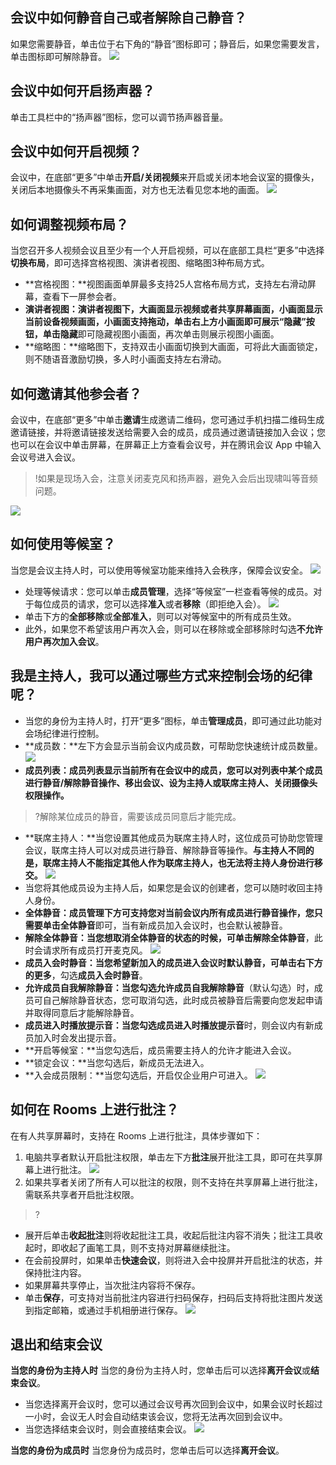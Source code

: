 ## 会议中如何静音自己或者解除自己静音？

如果您需要静音，单击位于右下角的“静音”图标即可；静音后，如果您需要发言，单击图标即可解除静音。
![](https://main.qcloudimg.com/raw/2f05a1ad71d8cb8c3e0bcd13a36e9fb2.png)

## 会议中如何开启扬声器？
单击工具栏中的“扬声器”图标，您可以调节扬声器音量。

## 会议中如何开启视频？
会议中，在底部“更多”中单击**开启/关闭视频**来开启或关闭本地会议室的摄像头，关闭后本地摄像头不再采集画面，对方也无法看见您本地的画面。
![](https://main.qcloudimg.com/raw/e2d82e584722cbffb6d25ec996c7205c.png)

## 如何调整视频布局？
当您召开多人视频会议且至少有一个人开启视频，可以在底部工具栏“更多”中选择**切换布局**，即可选择宫格视图、演讲者视图、缩略图3种布局方式。
- **宫格视图：**视图画面单屏最多支持25人宫格布局方式，支持左右滑动屏幕，查看下一屏参会者。
- **演讲者视图：**演讲者视图下，大画面显示视频或者共享屏幕画面，小画面显示当前设备视频画面，小画面支持拖动，单击右上方小画面即可展示“隐藏”按钮，单击**隐藏**即可隐藏视图小画面，再次单击则展示视图小画面。
- **缩略图：**缩略图下，支持双击小画面切换到大画面，可将此大画面锁定，则不随语音激励切换，多人时小画面支持左右滑动。

## 如何邀请其他参会者？
会议中，在底部“更多”中单击**邀请**生成邀请二维码，您可通过手机扫描二维码生成邀请链接，并将邀请链接发送给需要入会的成员，成员通过邀请链接加入会议；您也可以在会议中单击屏幕，在屏幕正上方查看会议号，并在腾讯会议 App 中输入会议号进入会议。
>!如果是现场入会，注意关闭麦克风和扬声器，避免入会后出现啸叫等音频问题。

![](https://main.qcloudimg.com/raw/9b3c4d1d93eac5157b85c301915ba854.png)


## 如何使用等候室？
当您是会议主持人时，可以使用等候室功能来维持入会秩序，保障会议安全。
![](https://main.qcloudimg.com/raw/4880524103ea291ed27f51231a451ac9.png)
- 处理等候请求：您可以单击**成员管理**，选择“等候室”一栏查看等候的成员。对于每位成员的请求，您可以选择**准入**或者**移除**（即拒绝入会）。
![](https://main.qcloudimg.com/raw/6453854f54eb12b6efc3b782bb9d080f.png)
- 单击下方的**全部移除**或**全部准入**，则可以对等候室中的所有成员生效。
- 此外，如果您不希望该用户再次入会，则可以在移除或全部移除时勾选**不允许用户再次加入会议**。

## 我是主持人，我可以通过哪些方式来控制会场的纪律呢？
- 当您的身份为主持人时，打开“更多”图标，单击**管理成员**，即可通过此功能对会场纪律进行控制。
 - **成员数：**左下方会显示当前会议内成员数，可帮助您快速统计成员数量。
![](https://main.qcloudimg.com/raw/ea7ab9a07070d88d0b518b3a23a48965.png)
 - **成员列表：**成员列表显示当前所有在会议中的成员，您可以对列表中某个成员进行**静音/解除静音操作、移出会议、设为主持人或联席主持人、关闭摄像头权限操作。**
>?解除某位成员的静音，需要该成员同意后才能完成。
 - **联席主持人：**当您设置其他成员为联席主持人时，这位成员可协助您管理会议，联席主持人可以对成员进行静音、解除静音等操作。**与主持人不同的是，联席主持人不能指定其他人作为联席主持人，也无法将主持人身份进行移交。**
![](https://main.qcloudimg.com/raw/be7628acdaebc85708d23b3b258efac5.png)
- 当您将其他成员设为主持人后，如果您是会议的创建者，您可以随时收回主持人身份。
 - **全体静音：**成员管理下方可支持您对当前会议内所有成员进行静音操作，您只需要单击**全体静音**即可，当有新成员加入会议时，也会默认被静音。
 - **解除全体静音：**当您想取消全体静音的状态的时候，可单击**解除全体静音**，此时会请求所有成员打开麦克风。
![](https://main.qcloudimg.com/raw/fbb74fdc30bf7350d66ca086d89c6fe4.png)
 - **成员入会时静音：**当您希望新加入的成员进入会议时默认静音，可单击右下方的**更多**，勾选**成员入会时静音**。
 - **允许成员自我解除静音：**当您勾选**允许成员自我解除静音**（默认勾选）时，成员可自己解除静音状态，您可取消勾选，此时成员被静音后需要向您发起申请并取得同意后才能解除静音。
 - **成员进入时播放提示音：**当您勾选**成员进入时播放提示音**时，则会议内有新成员加入时会发出提示音。
 - **开启等候室：**当您勾选后，成员需要主持人的允许才能进入会议。
 - **锁定会议：**当您勾选后，新成员无法进入。
 - **入会成员限制：**当您勾选后，开启仅企业用户可进入。
![](https://main.qcloudimg.com/raw/f8f53d37af547709e8fe2e1d3be5a579.png)

## 如何在 Rooms 上进行批注？
在有人共享屏幕时，支持在 Rooms 上进行批注，具体步骤如下：
1. 电脑共享者默认开启批注权限，单击左下方**批注**展开批注工具，即可在共享屏幕上进行批注。
![](https://main.qcloudimg.com/raw/ec7f101ea539b14f2e8e035dcf1a6e9c.png)
2. 如果共享者关闭了所有人可以批注的权限，则不支持在共享屏幕上进行批注，需联系共享者开启批注权限。
>?
 - 展开后单击**收起批注**则将收起批注工具，收起后批注内容不消失；批注工具收起时，即收起了画笔工具，则不支持对屏幕继续批注。
 - 在会前投屏时，如果单击**快速会议**，则将进入会中投屏并开启批注的状态，并保持批注内容。
 - 如果屏幕共享停止，当次批注内容将不保存。
 - 单击**保存**，可支持对当前批注内容进行扫码保存，扫码后支持将批注图片发送到指定邮箱，或通过手机相册进行保存。
![](https://main.qcloudimg.com/raw/c6f217d5aada1ce2db9e19ec76119cd6.png)

## 退出和结束会议
**当您的身份为主持人时**
当您的身份为主持人时，您单击后可以选择**离开会议**或**结束会议**。
- 当您选择离开会议时，您可以通过会议号再次回到会议中，如果会议时长超过一小时，会议无人时会自动结束该会议，您将无法再次回到会议中。
- 当您选择结束会议时，则会直接结束会议。
![](https://main.qcloudimg.com/raw/5da8a96dbe22d370761764ec75dd7572.png)

**当您的身份为成员时**
当您身份为成员时，您单击后可以选择**离开会议**。

